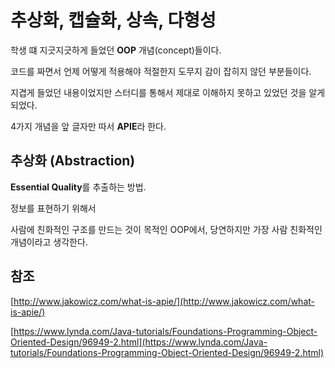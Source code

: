 # 추상화, 캡슐화, 상속, 다형성

학생 떄 지긋지긋하게 들었던 **OOP** 개념(concept)들이다.

코드를 짜면서 언제 어떻게 적용해야 적절한지 도무지 감이 잡히지 않던 부분들이다.

지겹게 들었던 내용이었지만 스터디를 통해서 제대로 이해하지 못하고 있었던 것을 알게 되었다.

4가지 개념을 앞 글자만 따서 **APIE**라 한다.

## 추상화 (Abstraction)

**Essential Quality**를 추출하는 방법.

정보를 표현하기 위해서

사람에 친화적인 구조를 만드는 것이 목적인 OOP에서, 당연하지만 가장 사람 친화적인 개념이라고 생각한다.

## 참조

[http://www.jakowicz.com/what-is-apie/](http://www.jakowicz.com/what-is-apie/)

[https://www.lynda.com/Java-tutorials/Foundations-Programming-Object-Oriented-Design/96949-2.html](https://www.lynda.com/Java-tutorials/Foundations-Programming-Object-Oriented-Design/96949-2.html)
